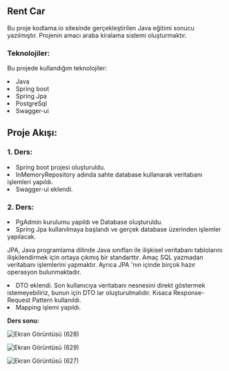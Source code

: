 ## Rent Car
<p> Bu proje kodlama.io sitesinde gerçekleştirilen Java eğitimi sonucu yazılmıştır. Projenin amacı araba kiralama sistemi oluşturmaktır.</p>

### Teknolojiler:
<p>Bu projede kullandığım teknolojiler: </p>
<li>Java</li>
<li> Spring boot </li>
<li>Spring Jpa </li>
<li> PostgreSql</li>
<li> Swagger-ui</li>

## Proje Akışı:

### 1. Ders:
<li> Spring boot projesi oluşturuldu. </li>
<li> InMemoryRepository adında sahte database kullanarak veritabanı işlemleri yapıldı.</li>
<li> Swagger-ui eklendi. </li>

### 2. Ders: 
<li> PgAdmin kurulumu yapıldı ve Database oluşturuldu. </li>
<li> Spring Jpa kullanılmaya başlandı ve gerçek database üzerinden işlemler yapılacak.
<br>
<p> JPA, Java programlama dilinde Java sınıfları ile ilişkisel veritabanı tablolarını ilişkilendirmek için ortaya çıkmış bir standarttır. Amaç SQL yazmadan 
veritabanı işlemlerini yapmaktır. Ayrıca JPA 'nın içinde birçok hazır operasyon bulunmaktadır.
</p>
</li>
<li> DTO eklendi. Son kullanıcıya veritabanı nesnesini direkt göstermek istemeyebiliriz, bunun için DTO lar oluşturulmalıdır. Kısaca Response-Request Pattern kullanıldı. </li>
<li> Mapping işlemi yapıldı. </li>

<b>Ders sonu: </b>
 
 ![Ekran Görüntüsü (628)](https://user-images.githubusercontent.com/54955167/199962992-498fbae1-3633-4768-8be5-b367126b9cd0.png)
 
 ![Ekran Görüntüsü (629)](https://user-images.githubusercontent.com/54955167/199963078-fa5add5f-ef29-440a-91c4-799a43e7115d.png)
 
 ![Ekran Görüntüsü (627)](https://user-images.githubusercontent.com/54955167/199962849-d7d144bd-3381-4ccc-8aad-8d9badf5d367.png)

 
 
